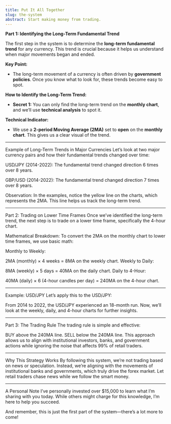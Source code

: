 ```yaml
---
title: Put It All Together
slug: the-system
abstract: Start making money from trading.
---
```


**Part 1: Identifying the Long-Term Fundamental Trend**

The first step in the system is to determine the **long-term fundamental trend** for any currency. This trend is crucial because it helps us understand when major movements began and ended.

**Key Point:**
- The long-term movement of a currency is often driven by **government policies**. Once you know what to look for, these trends become easy to spot.

**How to Identify the Long-Term Trend:**
- **Secret 1:** You can only find the long-term trend on the **monthly chart**, and we’ll use **technical analysis** to spot it.

**Technical Indicator:**
- We use a **2-period Moving Average (2MA)** set to **open** on the **monthly chart**. This gives us a clear visual of the trend.

---

Example of Long-Term Trends in Major Currencies
Let’s look at two major currency pairs and how their fundamental trends changed over time:

USD/JPY (2014-2022):
The fundamental trend changed direction 6 times over 8 years.

GBP/USD (2014-2022):
The fundamental trend changed direction 7 times over 8 years.

Observation:
In the examples, notice the yellow line on the charts, which represents the 2MA. This line helps us track the long-term trend.

---

Part 2: Trading on Lower Time Frames
Once we’ve identified the long-term trend, the next step is to trade on a lower time frame, specifically the 4-hour chart.

Mathematical Breakdown:
To convert the 2MA on the monthly chart to lower time frames, we use basic math:

Monthly to Weekly:

2MA (monthly) × 4 weeks = 8MA on the weekly chart.
Weekly to Daily:

8MA (weekly) × 5 days = 40MA on the daily chart.
Daily to 4-Hour:

40MA (daily) × 6 (4-hour candles per day) = 240MA on the 4-hour chart.

---

Example: USD/JPY
Let’s apply this to the USD/JPY:

From 2014 to 2022, the USD/JPY experienced an 18-month run.
Now, we’ll look at the weekly, daily, and 4-hour charts for further insights.

---

Part 3: The Trading Rule
The trading rule is simple and effective:

BUY above the 240MA line.
SELL below the 240MA line.
This approach allows us to align with institutional investors, banks, and government actions while ignoring the noise that affects 99% of retail traders.

---

Why This Strategy Works
By following this system, we’re not trading based on news or speculation. Instead, we’re aligning with the movements of institutional banks and governments, which truly drive the forex market. Let retail traders chase news while we follow the smart money.

---

A Personal Note
I’ve personally invested over $15,000 to learn what I’m sharing with you today. While others might charge for this knowledge, I’m here to help you succeed.

And remember, this is just the first part of the system—there’s a lot more to come!
